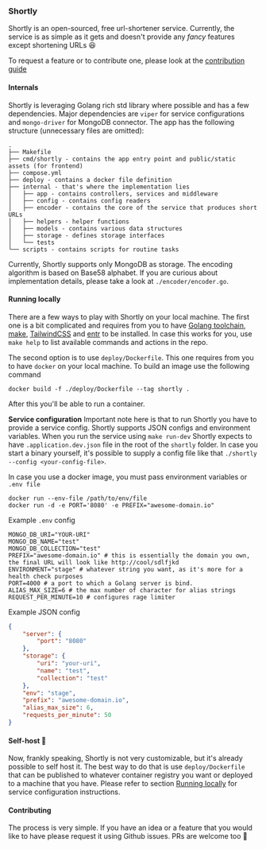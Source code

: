 ### Shortly

Shortly is an open-sourced, free url-shortener service.
Currently, the service is as simple as it gets and doesn't
provide any _fancy_ features except shortening URLs :laughing:

To request a feature or to contribute one, please look at the [contribution guide](#contributing)

#### Internals
Shortly is leveraging Golang rich std library where possible and has a few dependencies.
Major dependencies are `viper` for service configurations and `mongo-driver` for MongoDB connector.
The app has the following structure (unnecessary files are omitted):
```
.
├── Makefile
├── cmd/shortly - contains the app entry point and public/static assets (for frontend)
├── compose.yml
├── deploy - contains a docker file definition
├── internal - that's where the implementation lies
│   ├── app - contains controllers, services and middleware
│   ├── config - contains config readers
│   ├── encoder - contains the core of the service that produces short URLs
│   ├── helpers - helper functions
│   ├── models - contains various data structures
│   ├── storage - defines storage interfaces
│   └── tests
└── scripts - contains scripts for routine tasks
```

Currently, Shortly supports only MongoDB as storage. The encoding algorithm is based on Base58 alphabet.
If you are curious about implementation details, please take a look at `./encoder/encoder.go`.

#### Running locally
There are a few ways to play with Shortly on your local machine.
The first one is a bit complicated and requires from you to have [Golang toolchain](https://go.dev/doc/install),
[make](https://www.gnu.org/software/make/), [TailwindCSS](https://tailwindcss.com/docs/installation) and [entr](https://github.com/eradman/entr) to be installed. In case this works for you, use `make help`
to list available commands and actions in the repo.

The second option is to use `deploy/Dockerfile`. This one requires from you to have
`docker` on your local machine.
To build an image use the following command
```
docker build -f ./deploy/Dockerfile --tag shortly .
```
After this you'll be able to run a container.

__Service configuration__
Important note here is that to run Shortly you have to provide a service config.
Shortly supports JSON configs and environment variables.
When you run the service using `make run-dev` Shortly expects to have `.application.dev.json`
file in the root of the `shortly` folder. In case you start a binary yourself, it's possible to
supply a config file like that `./shortly --config <your-config-file>`.


In case you use a docker image, you must pass environment variables or `.env file`
```
docker run --env-file /path/to/env/file
docker run -d -e PORT='8080' -e PREFIX="awesome-domain.io"
```
Example `.env` config
```env
MONGO_DB_URI="YOUR-URI"
MONGO_DB_NAME="test"
MONGO_DB_COLLECTION="test"
PREFIX="awesome-domain.io" # this is essentially the domain you own, the final URL will look like http://cool/sdlfjkd
ENVIRONMENT="stage" # whatever string you want, as it's more for a health check purposes
PORT=4000 # a port to which a Golang server is bind.
ALIAS_MAX_SIZE=6 # the max number of character for alias strings
REQUEST_PER_MINUTE=10 # configures rage limiter
```

Example JSON config
```json
{
    "server": {
        "port": "8080"
    },
    "storage": {
        "uri": "your-uri",
        "name": "test",
        "collection": "test"
    },
    "env": "stage",
    "prefix": "awesome-domain.io",
    "alias_max_size": 6,
    "requests_per_minute": 50
}
```


#### Self-host 🚧
Now, frankly speaking, Shortly is not very customizable, but it's already possible
to self host it.
The best way to do that is use `deploy/Dockerfile` that can be published to whatever
container registry you want or deployed to a machine that you have. Please refer to
section [Running locally](#running-locally) for service configuration instructions.

#### Contributing
The process is very simple. If you have an idea or a feature that you would like to have
please request it using Github issues. PRs are welcome too 🙌

